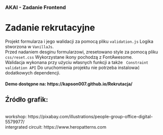<h3>AKAI - Zadanie Frontend</h3>

<h1>Zadanie rekrutacyjne</h1>

Projekt formularza i jego walidacji za pomocą pliku <code>validation.js</code>
Logika stworzona w <code>VanillaJs</code>.
<br/>
Przed nadaniem desginu formularzowi, zresetowano style za pomocą pliku <code>css/reset.css</code>
Wykorzystane ikony pochodzą z FontAwesome.
<br/>
Walidacja wykonana przy użyciu własnych funkcji a także <code> Constraint validation API</code>
Do uruchomienia projektu nie potrzeba instalować dodatkowych dependencji.
<br/>
<h4>Demo dostępne na: https://kapson007.github.io/Rekrutacja/ </h4>

<h2>Źródło grafik:</h2>
<br/>
workshop: https://pixabay.com/illustrations/people-group-office-digital-5579977/
<br/>
intergrated circuit: https://www.heropatterns.com
